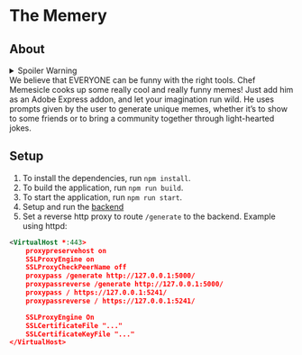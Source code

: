 # The Memery
## About
<details>
	<summary>Spoiler Warning</summary>
	<img src="https://github.com/MrMan314/memery/raw/master/images/toilet.png">
</details>
We believe that EVERYONE can be funny with the right tools. 
Chef Memesicle cooks up some really cool and really funny memes! Just add him as an Adobe Express addon, and let your imagination run wild.
He uses prompts given by the user to generate unique memes, whether it’s to show to some friends or to bring a community together through light-hearted jokes.

## Setup

1. To install the dependencies, run `npm install`.
2. To build the application, run `npm run build`.
3. To start the application, run `npm run start`.
4. Setup and run the [backend](https://www.github.com/MrMan314/memery_backend)
5. Set a reverse http proxy to route `/generate` to the backend. Example using httpd:
```xml
<VirtualHost *:443>
	proxypreservehost on
	SSLProxyEngine on
	SSLProxyCheckPeerName off
	proxypass /generate http://127.0.0.1:5000/
	proxypassreverse /generate http://127.0.0.1:5000/
	proxypass / https://127.0.0.1:5241/
	proxypassreverse / https://127.0.0.1:5241/

	SSLProxyEngine On
	SSLCertificateFile "..."
	SSLCertificateKeyFile "..."
</VirtualHost>
```
